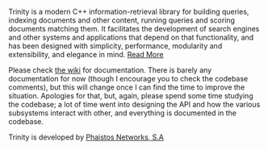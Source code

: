 Trinity is a modern C++ information-retrieval library for building queries, indexing documents and other content, running queries and scoring documents matching them. It facilitates the development of search engines and other systems and applications that depend on that functionality, and has been designed with simplicity, performance, modularity and extensibility, and elegance in mind. [Read More](https://github.com/phaistos-networks/Trinity/wiki/Trinity)

Please check [the wiki](https://github.com/phaistos-networks/Trinity/wiki) for documentation. There is barely any documentation for now (though I encourage you to check the codebase comments),  but this will change once I can find the time to improve the situation. Apologies for that, but, again, please spend some time studying the codebase; a lot of time went into designing the API and how the various subsystems interact with other, and everything is documented in the codebase.

Trinity is developed by [Phaistos Networks, S.A](http://phaistosnetworks.gr/)
